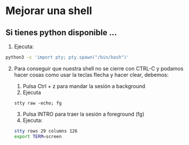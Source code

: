 # Mejorar una shell

## Si tienes python disponible ...

1. Ejecuta: 
```bash
python3 -c 'import pty; pty.spawn("/bin/bash")'
```

2. Para conseguir que nuestra shell no se cierre con CTRL-C y podamos hacer cosas como usar la teclas flecha y hacer clear, debemos:

    1. Pulsa Ctrl + z para mandar la sesión a background
    2. Ejecuta
    ```ssh
    stty raw -echo; fg
    ```
    3. Pulsa INTRO para traer la sesión a foreground (fg)
    4. Ejecuta:
    ```bash
    stty rows 29 columns 126
    export TERM=screen
    ```